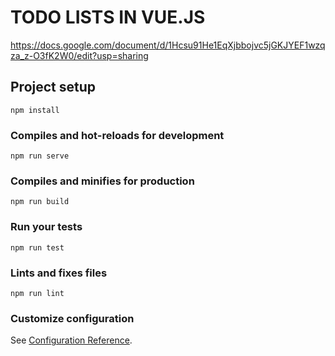 # TODO LISTS IN VUE.JS
https://docs.google.com/document/d/1Hcsu91He1EqXjbbojvc5jGKJYEF1wzqza_z-O3fK2W0/edit?usp=sharing

## Project setup
```
npm install
```

### Compiles and hot-reloads for development
```
npm run serve
```

### Compiles and minifies for production
```
npm run build
```

### Run your tests
```
npm run test
```

### Lints and fixes files
```
npm run lint
```

### Customize configuration
See [Configuration Reference](https://cli.vuejs.org/config/).
